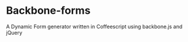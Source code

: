 Backbone-forms
==============
A Dynamic Form generator written in Coffeescript using backbone.js and jQuery